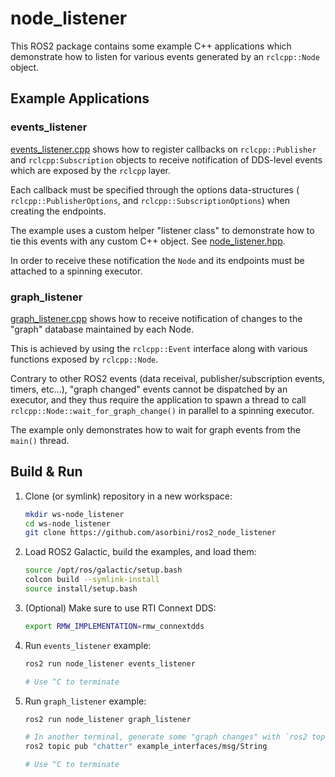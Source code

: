 # node_listener

This ROS2 package contains some example C++ applications which demonstrate
how to listen for various events generated by an `rclcpp::Node` object.

## Example Applications

### events_listener

[events_listener.cpp](src/events_listener.cpp) shows how to register
callbacks on `rclcpp::Publisher` and `rclcpp:Subscription` objects to receive
notification of DDS-level events which are exposed by the `rclcpp` layer.

Each callback must be specified through the options data-structures (
`rclcpp::PublisherOptions`, and `rclcpp::SubscriptionOptions`) when creating
the endpoints.

The example uses a custom helper "listener class" to demonstrate how to tie
this events with any custom C++ object. See
[node_listener.hpp](include/node_listener/node_listener.hpp).

In order to receive these notification the `Node` and its endpoints must be
attached to a spinning executor.

### graph_listener

[graph_listener.cpp](src/graph_listener.cpp) shows how to receive notification
of changes to the "graph" database maintained by each Node.

This is achieved by using the `rclcpp::Event` interface along with various
functions exposed by `rclcpp::Node`.

Contrary to other ROS2 events (data receival, publisher/subscription events,
timers, etc...), "graph changed" events cannot be dispatched by an executor,
and they thus require the application to spawn a thread to call
`rclcpp::Node::wait_for_graph_change()` in parallel to a spinning executor.

The example only demonstrates how to wait for graph events from the `main()`
thread.

## Build & Run

1. Clone (or symlink) repository in a new workspace:

   ```sh
   mkdir ws-node_listener
   cd ws-node_listener
   git clone https://github.com/asorbini/ros2_node_listener
   ```

2. Load ROS2 Galactic, build the examples, and load them:

   ```sh
   source /opt/ros/galactic/setup.bash
   colcon build --symlink-install
   source install/setup.bash
   ```

3. (Optional) Make sure to use RTI Connext DDS:

   ```sh
   export RMW_IMPLEMENTATION=rmw_connextdds
   ```

4. Run `events_listener` example:

   ```sh
   ros2 run node_listener events_listener

   # Use ^C to terminate
   ```

5. Run `graph_listener` example:

   ```sh
   ros2 run node_listener graph_listener

   # In another terminal, generate some "graph changes" with `ros2 topic pub`
   ros2 topic pub "chatter" example_interfaces/msg/String

   # Use ^C to terminate
   ```
